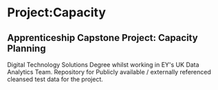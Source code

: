 # Project:Capacity
## Apprenticeship Capstone Project: Capacity Planning


Digital Technology Solutions Degree whilst working in EY's UK Data Analytics Team.
Repository for Publicly available / externally referenced cleansed test data for the project.

